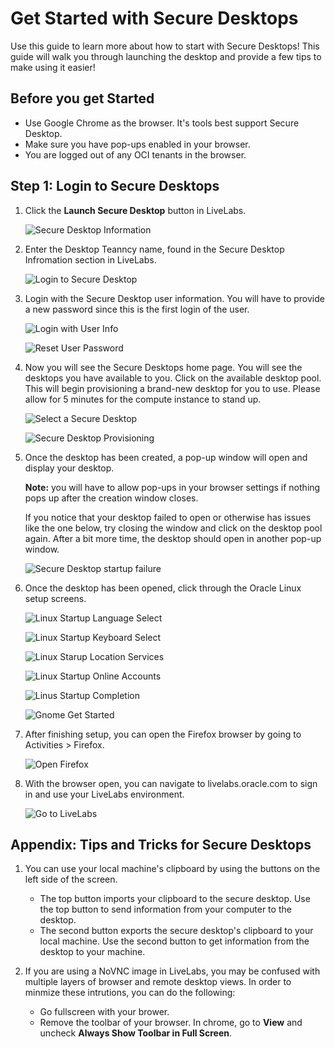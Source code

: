 # Get Started with Secure Desktops

Use this guide to learn more about how to start with Secure Desktops! This guide will walk you through launching the desktop and provide a few tips to make using it easier! 

## Before you get Started

- Use Google Chrome as the browser. It's tools best support Secure Desktop. 
- Make sure you have pop-ups enabled in your browser. 
- You are logged out of any OCI tenants in the browser. 

## Step 1: Login to Secure Desktops

1. Click the **Launch Secure Desktop** button in LiveLabs. 

    ![Secure Desktop Information](./images/livelabs-resinfo.png)

2. Enter the Desktop Teanncy name, found in the Secure Desktop Infromation section in LiveLabs. 

    ![Login to Secure Desktop](./images/securedesktoplogin.png)

3. Login with the Secure Desktop user information. You will have to provide a new password since this is the first login of the user. 

    ![Login with User Info](./images/securedesktopuserlogin.png)

    ![Reset User Password](./images/userresetpassword.png)

4. Now you will see the Secure Desktops home page. You will see the desktops you have available to you. Click on the available desktop pool. This will begin provisioning a brand-new desktop for you to use. Please allow for 5 minutes for the compute instance to stand up. 

    ![Select a Secure Desktop](./images/securedesktoppools.png)

    ![Secure Desktop Provisioning](./images/openingsecuredesktop.png)

5. Once the desktop has been created, a pop-up window will open and display your desktop. 

    **Note:** you will have to allow pop-ups in your browser settings if nothing pops up after the creation window closes. 

    If you notice that your desktop failed to open or otherwise has issues like the one below, try closing the window and click on the desktop pool again. After a bit more time, the desktop should open in another pop-up window. 

    ![Secure Desktop startup failure](./images/securedesktopfail.png)

6. Once the desktop has been opened, click through the Oracle Linux setup screens. 

    ![Linux Startup Language Select](./images/linuxstartup1.png)

    ![Linux Startup Keyboard Select](./images/linuxstartup2.png)

    ![Linux Starup Location Services](./images/linuxstartup3.png)

    ![Linux Startup Online Accounts](./images/linuxstartup4.png)

    ![Linus Startup Completion](./images/linuxstartup5.png)

    ![Gnome Get Started](./images/linuxstartup6.png)


7. After finishing setup, you can open the Firefox browser by going to Activities > Firefox. 

    ![Open Firefox](./images/linuxactivities.png)

8. With the browser open, you can navigate to livelabs.oracle.com to sign in and use your LiveLabs environment. 

    ![Go to LiveLabs](./images/livelabs-securedesktop.png)


## Appendix: Tips and Tricks for Secure Desktops 

1. You can use your local machine's clipboard by using the buttons on the left side of the screen. 

    - The top button imports your clipboard to the secure desktop. Use the top button to send information from your computer to the desktop.
    - The second button exports the secure desktop's clipboard to your local machine. Use the second button to get information from the desktop to your machine. 

2. If you are using a NoVNC image in LiveLabs, you may be confused with multiple layers of browser and remote desktop views. In order to minmize these intrutions, you can do the following: 

    - Go fullscreen with your brower. 
    - Remove the toolbar of your browser. In chrome, go to **View** and uncheck **Always Show Toolbar in Full Screen**. 